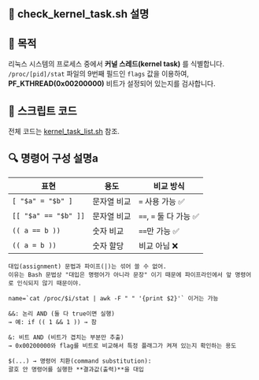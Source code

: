 ## 🧠 check_kernel_task.sh 설명

## 📌 목적  
리눅스 시스템의 프로세스 중에서 **커널 스레드(kernel task)** 를 식별합니다.  
`/proc/[pid]/stat` 파일의 9번째 필드인 `flags` 값을 이용하여, **PF_KTHREAD(0x00200000)** 비트가 설정되어 있는지를 검사합니다.
## 🧪 스크립트 코드

전체 코드는 [kernel_task_list.sh](../scripts/kernel_task_list.sh) 참조.

## 🔍 명령어 구성 설명a


| 표현 | 용도 | 비교 방식 |
| --- | --- | --- |
| `[ "$a" = "$b" ]` | 문자열 비교 | `=` 사용 가능 ✅ |
| `[[ "$a" == "$b" ]]` | 문자열 비교 | `==`, `=` 둘 다 가능 ✅ |
| `(( a == b ))` | 숫자 비교 | `==`만 가능 ✅ |
| `(( a = b ))` | 숫자 할당 | 비교 아님 ❌ |


```plain text
대입(assignment) 문법과 파이프(|)는 섞어 쓸 수 없어.
이유는 Bash 문법상 "대입은 명령어가 아니라 문장" 이기 때문에 파이프라인에서 앞 명령어로 인식되지 않기 때문이야.

name=`cat /proc/$i/stat | awk -F " " '{print $2}'` 이거는 가능

&&: 논리 AND (둘 다 true이면 실행)
→ 예: if (( 1 && 1 )) → 참

&: 비트 AND (비트가 겹치는 부분만 추출)
→ 0x00200000와 flag를 비트로 비교해서 특정 플래그가 켜져 있는지 확인하는 용도

$(...) → 명령어 치환(command substitution):
괄호 안 명령어를 실행한 **결과값(출력)**을 대입
```

